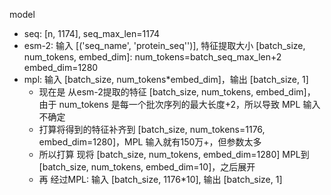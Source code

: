 model
- seq: [n, 1174], seq_max_len=1174
- esm-2: 输入 [('seq_name', 'protein_seq'')], 特征提取大小 [batch_size, num_tokens, embed_dim]: num_tokens=batch_seq_max_len+2 embed_dim=1280
- mpl: 输入 [batch_size, num_tokens*embed_dim]，输出 [batch_size, 1]
  - 现在是 从esm-2提取的特征 [batch_size, num_tokens, embed_dim]， 由于 num_tokens 是每一个批次序列的最大长度+2，所以导致 MPL 输入不确定
  - 打算将得到的特征补齐到 [batch_size, num_tokens=1176, embed_dim=1280]，MPL 输入就有150万+，但参数太多
  - 所以打算 现将 [batch_size, num_tokens, embed_dim=1280] MPL到 [batch_size, num_tokens, embed_dim=10]，之后展开
  - 再 经过MPL: 输入 [batch_size, 1176*10], 输出 [batch_size, 1]